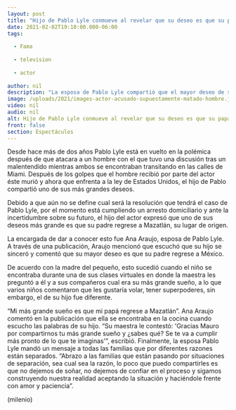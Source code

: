 ```yaml
---
layout: post
title: "Hijo de Pablo Lyle conmueve al revelar que su deseo es que su papá regrese a México"
date: 2021-02-02T19:10:00.000-06:00
tags:
  
  - Fama
  
  - television
  
  - actor
  
author: nil
description: "La esposa de Pablo Lyle compartió que el mayor deseo de su hijo es que su padre sea libre y regrese a Mazatlán. "
image: /uploads/2021/images-actor-acusado-supuestamente-matado-hombre.jpg
video: nil
audio: nil
alt: Hijo de Pablo Lyle conmueve al revelar que su deseo es que su papá regrese a México
front: false
section: Espectáculos
---
```


Desde hace más de dos años Pablo Lyle está en vuelto en la polémica después de que atacara a un hombre con el que tuvo una discusión tras un malentendido mientras ambos se encontraban transitando en las calles de Miami. Después de los golpes que el hombre recibió por parte del actor éste murió y ahora que enfrenta a la ley de Estados Unidos, el hijo de Pablo compartió uno de sus más grandes deseos. 

Debido a que aún no se define cual será la resolución que tendrá el caso de Pablo Lyle, por el momento está cumpliendo un arresto domiciliario y ante la incertidumbre sobre su futuro, el hijo del actor expresó que uno de sus deseos más grande es que su padre regrese a Mazatlán, su lugar de origen. 

La encargada de dar a conocer esto fue Ana Araujo, esposa de Pablo Lyle. A través de una publicación, Araujo mencionó que escuchó que su hijo se sinceró y comentó que su mayor deseo es que su padre regrese a México. 

De acuerdo con la madre del pequeño, esto sucedió cuando el niño se encontraba durante una de sus clases virtuales en donde la maestra les preguntó a él y a sus compañeros cual era su más grande sueño, a lo que varios niños comentaron que les gustaría volar, tener superpoderes, sin embargo, el de su hijo fue diferente. 

“Mi más grande sueño es que mi papá regrese a Mazatlán”. 
Ana Araujo comentó en la publicación que ella se encontraba en la cocina cuando escucho las palabras de su hijo. 
“Su maestra le contestó: 'Gracias Mauro por compartirnos tu más grande sueño y ¿sabes qué? Se te va a cumplir más pronto de lo que te imaginas'”, escribió. 
Finalmente, la esposa Pablo Lyle mandó un mensaje a todas las familias que por diferentes razones están separados. 
“Abrazo a las familias que están pasando por situaciones de separación, sea cual sea la razón, lo poco que puedo compartirles es que no dejemos de soñar, no dejemos de confiar en el proceso y sigamos construyendo nuestra realidad aceptando la situación y haciéndole frente con amor y paciencia”. 

(milenio)